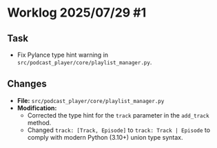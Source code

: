 # Worklog 2025/07/29 #1

## Task

- Fix Pylance type hint warning in `src/podcast_player/core/playlist_manager.py`.

## Changes

- **File:** `src/podcast_player/core/playlist_manager.py`
- **Modification:**
    - Corrected the type hint for the `track` parameter in the `add_track` method.
    - Changed `track: [Track, Episode]` to `track: Track | Episode` to comply with modern Python (3.10+) union type syntax.
